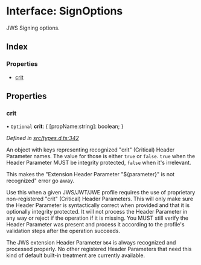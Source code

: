# Interface: SignOptions

JWS Signing options.

## Index

### Properties

* [crit](_types_d_.signoptions.md#crit)

## Properties

### crit

• `Optional` **crit**: { [propName:string]: boolean;  }

*Defined in [src/types.d.ts:342](https://github.com/panva/jose/blob/v3.3.2/src/types.d.ts#L342)*

An object with keys representing recognized "crit" (Critical) Header Parameter
names. The value for those is either `true` or `false`. `true` when the
Header Parameter MUST be integrity protected, `false` when it's irrelevant.

This makes the "Extension Header Parameter "${parameter}" is not recognized"
error go away.

Use this when a given JWS/JWT/JWE profile requires the use of proprietary
non-registered "crit" (Critical) Header Parameters. This will only make sure
the Header Parameter is syntactically correct when provided and that it is
optionally integrity protected. It will not process the Header Parameter in
any way or reject if the operation if it is missing. You MUST still
verify the Header Parameter was present and process it according to the
profile's validation steps after the operation succeeds.

The JWS extension Header Parameter `b64` is always recognized and processed
properly. No other registered Header Parameters that need this kind of
default built-in treatment are currently available.
